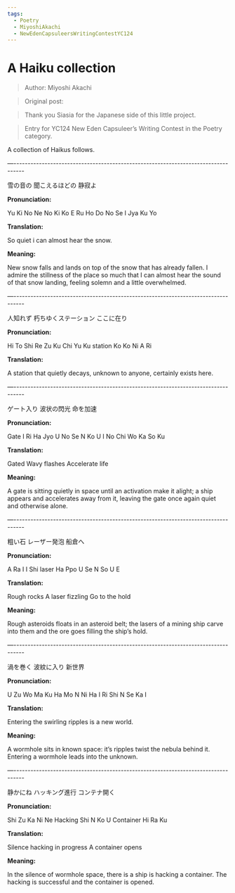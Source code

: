 ```yaml
---
tags:
  - Poetry
  - MiyoshiAkachi
  - NewEdenCapsuleersWritingContestYC124
---
```


# A Haiku collection

> Author: Miyoshi Akachi

> Original post:

> Thank you Siasia for the Japanese side of this little project.

> Entry for YC124 New Eden Capsuleer’s Writing Contest in the Poetry category.


A collection of Haikus follows.

—----------------------------------------------------------------------------------

雪の音の
聞こえるほどの
静寂よ

**Pronunciation:**

Yu Ki No Ne No
Ki Ko E Ru Ho Do No
Se I Jya Ku Yo

**Translation:**

So quiet i can almost hear the snow.

**Meaning:**

New snow falls and lands on top of the snow that has already fallen.
I admire the stillness of the place so much that I can almost hear the sound of that snow landing, feeling solemn and a little overwhelmed.

—----------------------------------------------------------------------------------

人知れず
朽ちゆくステーション
ここに在り

**Pronunciation:**

Hi To Shi Re Zu
Ku Chi Yu Ku station
Ko Ko Ni A Ri

**Translation:**

A station that quietly decays, unknown to anyone, certainly exists here.

—----------------------------------------------------------------------------------

ゲート入り
波状の閃光
命を加速

**Pronunciation:**

Gate I Ri
Ha Jyo U No Se N Ko U
I No Chi Wo Ka So Ku

**Translation:**

Gated
Wavy flashes
Accelerate life

**Meaning:**

A gate is sitting quietly in space until an activation make it alight; a ship appears and accelerates away from it, leaving the gate once again quiet and otherwise alone.

—----------------------------------------------------------------------------------

粗い石
レーザー発泡
船倉へ

**Pronunciation:**

A Ra I I Shi
laser Ha Ppo U
Se N So U E

**Translation:**

Rough rocks
A laser fizzling
Go to the hold

**Meaning:**

Rough asteroids floats in an asteroid belt; the lasers of a mining ship carve into them and the ore goes filling the ship’s hold.

—----------------------------------------------------------------------------------

渦を巻く
波紋に入り
新世界

**Pronunciation:**

U Zu Wo Ma Ku
Ha Mo N Ni Ha I Ri
Shi N Se Ka I

**Translation:**

Entering the swirling ripples is a new world.

**Meaning:**

A wormhole sits in known space: it’s ripples twist the nebula behind it. Entering a wormhole leads into the unknown.

—----------------------------------------------------------------------------------

静かにね
ハッキング進行
コンテナ開く

**Pronunciation:**

Shi Zu Ka Ni Ne
Hacking Shi N Ko U
Container Hi Ra Ku

**Translation:**

Silence
hacking in progress
A container opens

**Meaning:**

In the silence of wormhole space, there is a ship is hacking a container. The hacking is successful and the container is opened.
